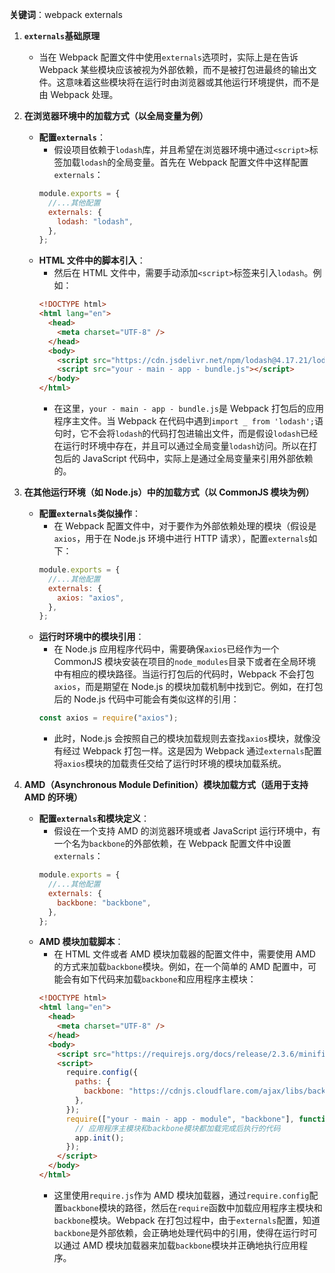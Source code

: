 **关键词**：webpack externals

1. **`externals`基础原理**

   - 当在 Webpack 配置文件中使用`externals`选项时，实际上是在告诉 Webpack 某些模块应该被视为外部依赖，而不是被打包进最终的输出文件。这意味着这些模块将在运行时由浏览器或其他运行环境提供，而不是由 Webpack 处理。

2. **在浏览器环境中的加载方式（以全局变量为例）**

   - **配置`externals`**：
     - 假设项目依赖于`lodash`库，并且希望在浏览器环境中通过`<script>`标签加载`lodash`的全局变量。首先在 Webpack 配置文件中这样配置`externals`：
     ```javascript
     module.exports = {
       //...其他配置
       externals: {
         lodash: "lodash",
       },
     };
     ```
   - **HTML 文件中的脚本引入**：
     - 然后在 HTML 文件中，需要手动添加`<script>`标签来引入`lodash`。例如：
     ```html
     <!DOCTYPE html>
     <html lang="en">
       <head>
         <meta charset="UTF-8" />
       </head>
       <body>
         <script src="https://cdn.jsdelivr.net/npm/lodash@4.17.21/lodash.min.js"></script>
         <script src="your - main - app - bundle.js"></script>
       </body>
     </html>
     ```
     - 在这里，`your - main - app - bundle.js`是 Webpack 打包后的应用程序主文件。当 Webpack 在代码中遇到`import _ from 'lodash';`语句时，它不会将`lodash`的代码打包进输出文件，而是假设`lodash`已经在运行时环境中存在，并且可以通过全局变量`lodash`访问。所以在打包后的 JavaScript 代码中，实际上是通过全局变量来引用外部依赖的。

3. **在其他运行环境（如 Node.js）中的加载方式（以 CommonJS 模块为例）**

   - **配置`externals`类似操作**：
     - 在 Webpack 配置文件中，对于要作为外部依赖处理的模块（假设是`axios`，用于在 Node.js 环境中进行 HTTP 请求），配置`externals`如下：
     ```javascript
     module.exports = {
       //...其他配置
       externals: {
         axios: "axios",
       },
     };
     ```
   - **运行时环境中的模块引用**：
     - 在 Node.js 应用程序代码中，需要确保`axios`已经作为一个 CommonJS 模块安装在项目的`node_modules`目录下或者在全局环境中有相应的模块路径。当运行打包后的代码时，Webpack 不会打包`axios`，而是期望在 Node.js 的模块加载机制中找到它。例如，在打包后的 Node.js 代码中可能会有类似这样的引用：
     ```javascript
     const axios = require("axios");
     ```
     - 此时，Node.js 会按照自己的模块加载规则去查找`axios`模块，就像没有经过 Webpack 打包一样。这是因为 Webpack 通过`externals`配置将`axios`模块的加载责任交给了运行时环境的模块加载系统。

4. **AMD（Asynchronous Module Definition）模块加载方式（适用于支持 AMD 的环境）**
   - **配置`externals`和模块定义**：
     - 假设在一个支持 AMD 的浏览器环境或者 JavaScript 运行环境中，有一个名为`backbone`的外部依赖，在 Webpack 配置文件中设置`externals`：
     ```javascript
     module.exports = {
       //...其他配置
       externals: {
         backbone: "backbone",
       },
     };
     ```
   - **AMD 模块加载脚本**：
     - 在 HTML 文件或者 AMD 模块加载器的配置文件中，需要使用 AMD 的方式来加载`backbone`模块。例如，在一个简单的 AMD 配置中，可能会有如下代码来加载`backbone`和应用程序主模块：
     ```html
     <!DOCTYPE html>
     <html lang="en">
       <head>
         <meta charset="UTF-8" />
       </head>
       <body>
         <script src="https://requirejs.org/docs/release/2.3.6/minified/require.js"></script>
         <script>
           require.config({
             paths: {
               backbone: "https://cdnjs.cloudflare.com/ajax/libs/backbone.js/1.4.0/backbone-min",
             },
           });
           require(["your - main - app - module", "backbone"], function (app, backbone) {
             // 应用程序主模块和backbone模块都加载完成后执行的代码
             app.init();
           });
         </script>
       </body>
     </html>
     ```
     - 这里使用`require.js`作为 AMD 模块加载器，通过`require.config`配置`backbone`模块的路径，然后在`require`函数中加载应用程序主模块和`backbone`模块。Webpack 在打包过程中，由于`externals`配置，知道`backbone`是外部依赖，会正确地处理代码中的引用，使得在运行时可以通过 AMD 模块加载器来加载`backbone`模块并正确地执行应用程序。
